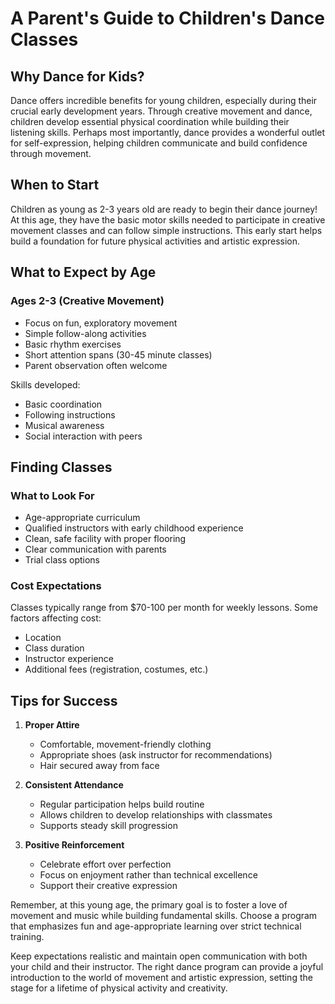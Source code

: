 # A Parent's Guide to Children's Dance Classes

## Why Dance for Kids?
Dance offers incredible benefits for young children, especially during their crucial early development years. Through creative movement and dance, children develop essential physical coordination while building their listening skills. Perhaps most importantly, dance provides a wonderful outlet for self-expression, helping children communicate and build confidence through movement.

## When to Start
Children as young as 2-3 years old are ready to begin their dance journey! At this age, they have the basic motor skills needed to participate in creative movement classes and can follow simple instructions. This early start helps build a foundation for future physical activities and artistic expression.

## What to Expect by Age

### Ages 2-3 (Creative Movement)
* Focus on fun, exploratory movement
* Simple follow-along activities
* Basic rhythm exercises
* Short attention spans (30-45 minute classes)
* Parent observation often welcome

Skills developed:
- Basic coordination
- Following instructions
- Musical awareness
- Social interaction with peers

## Finding Classes

### What to Look For
* Age-appropriate curriculum
* Qualified instructors with early childhood experience
* Clean, safe facility with proper flooring
* Clear communication with parents
* Trial class options

### Cost Expectations
Classes typically range from $70-100 per month for weekly lessons. Some factors affecting cost:
- Location
- Class duration
- Instructor experience
- Additional fees (registration, costumes, etc.)

## Tips for Success

1. **Proper Attire**
   - Comfortable, movement-friendly clothing
   - Appropriate shoes (ask instructor for recommendations)
   - Hair secured away from face

2. **Consistent Attendance**
   - Regular participation helps build routine
   - Allows children to develop relationships with classmates
   - Supports steady skill progression

3. **Positive Reinforcement**
   - Celebrate effort over perfection
   - Focus on enjoyment rather than technical excellence
   - Support their creative expression

Remember, at this young age, the primary goal is to foster a love of movement and music while building fundamental skills. Choose a program that emphasizes fun and age-appropriate learning over strict technical training.

Keep expectations realistic and maintain open communication with both your child and their instructor. The right dance program can provide a joyful introduction to the world of movement and artistic expression, setting the stage for a lifetime of physical activity and creativity.